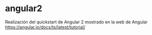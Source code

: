 # angular2

Realización del quickstart de Angular 2 mostrado en la web de Angular https://angular.io/docs/ts/latest/tutorial/
